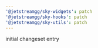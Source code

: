 ```yaml
---
'@jetstreamgg/sky-widgets': patch
'@jetstreamgg/sky-hooks': patch
'@jetstreamgg/sky-utils': patch
---
```


initial changeset entry
